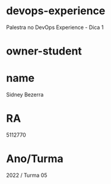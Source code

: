 # devops-experience
Palestra no DevOps Experience - Dica 1 


# owner-student
# name
Sidney Bezerra
# RA
5112770
# Ano/Turma
2022 / Turma 05

